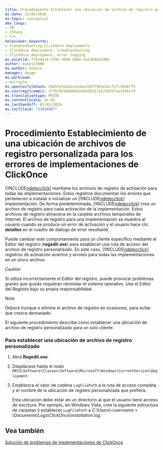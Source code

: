 ```yaml
---
title: Procedimiento Establecer una ubicación de archivo de registro personalizado para los errores de implementación ClickOnce | Microsoft Docs
ms.date: 11/04/2016
ms.topic: conceptual
dev_langs:
- VB
- CSharp
- C++
helpviewer_keywords:
- troubleshooting ClickOnce deployments
- ClickOnce deployment, troubleshooting
- ClickOnce deployment, error logging
ms.assetid: 77424414-7f0e-4b99-94bb-ea130de92d09
author: mikejo5000
ms.author: mikejo
manager: douge
ms.workload:
- multiple
ms.openlocfilehash: d505fe3a16ace54ae228f7491e5bcf1fc36d67f5
ms.sourcegitcommit: 37fb7075b0a65d2add3b137a5230767aa3266c74
ms.translationtype: MTE95
ms.contentlocale: es-ES
ms.lasthandoff: 01/02/2019
ms.locfileid: "53934987"
---
```

# <a name="how-to-set-a-custom-log-file-location-for-clickonce-deployment-errors"></a>Procedimiento Establecimiento de una ubicación de archivos de registro personalizada para los errores de implementaciones de ClickOnce
[!INCLUDE[ndptecclick](../deployment/includes/ndptecclick_md.md)] mantiene los archivos de registro de activación para todas las implementaciones. Estos registros documentan los errores que pertenecen a instalar e inicializar un [!INCLUDE[ndptecclick](../deployment/includes/ndptecclick_md.md)] implementación. De forma predeterminada, [!INCLUDE[ndptecclick](../deployment/includes/ndptecclick_md.md)] crea un archivo de registro para cada activación de la implementación. Estos archivos de registro almacena en la carpeta archivos temporales de Internet. El archivo de registro para una implementación se muestra al usuario cuando se produce un error de activación y el usuario hace clic **detalles** en el cuadro de diálogo de error resultante.  
  
 Puede cambiar este comportamiento para un cliente específico mediante el Editor del registro (**regedit.exe**) para establecer una ruta de acceso del archivo de registro personalizado. En este caso, [!INCLUDE[ndptecclick](../deployment/includes/ndptecclick_md.md)] registros de activación aciertos y errores para todas las implementaciones en un único archivo.  
  
> [!CAUTION]
>  Si utiliza incorrectamente el Editor del registro, puede provocar problemas graves que quizás requieran reinstalar el sistema operativo. Use el Editor del Registro bajo su propia responsabilidad.  
  
> [!NOTE]
>  Deberá trunque o elimine el archivo de registro en ocasiones, para evitar que crezca demasiado.  
  
 El siguiente procedimiento describe cómo establecer una ubicación de archivo de registro personalizado para un solo cliente.  
  
### <a name="to-set-a-custom-log-file-location"></a>Para establecer una ubicación de archivo de registro personalizado  
  
1.  Abra **Regedit.exe**.  
  
2.  Desplácese hasta el nodo `HKCU\Software\Classes\Software\Microsoft\Windows\CurrentVersion\Deployment`.  
  
3.  Establezca el valor de cadena `LogFilePath` a la ruta de acceso completa y el nombre de la ubicación de registro personalizada que prefiera.  
  
     Esta ubicación debe estar en un directorio al que el usuario tiene acceso de escritura. Por ejemplo, en Windows Vista, cree la siguiente estructura de carpetas y establecer `LogFilePath` a *C:\Users\\\<username > \Documents\Logs\ClickOnce\installation.log*.  
  
## <a name="see-also"></a>Vea también  
 [Solución de problemas de implementaciones de ClickOnce](../deployment/troubleshooting-clickonce-deployments.md)